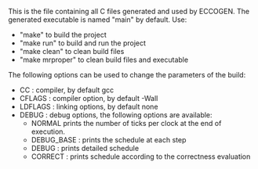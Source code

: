 This is the file containing all C files generated and used by ECCOGEN.
The generated executable is named "main" by default.
Use:
- "make" to build the project
- "make run" to build and run the project
- "make clean" to clean build files
- "make mrproper" to clean build files and executable

The following options can be used to change the parameters of the build:
- CC : compiler, by default gcc
- CFLAGS : compiler option, by default -Wall
- LDFLAGS : linking options, by default none
- DEBUG : debug options, the following options are available:
    - NORMAL prints the number of ticks per clock at the end of execution.
    - DEBUG_BASE : prints the schedule at each step
    - DEBUG : prints detailed schedule
    - CORRECT : prints schedule according to the correctness evaluation
